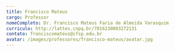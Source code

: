 ```yaml
---
title: Francisco Mateus
cargo: Professor
nomeCompleto: Dr. Francisco Mateus Faria de Almeida Varasquim
curriculo: http://lattes.cnpq.br/7016230803272131
contato: franciscomateus@ifsp.edu.br
avatar: /images/professores/francisco-mateus/avatar.jpg
---
```

